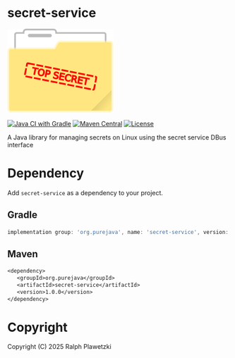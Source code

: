 # secret-service
![FlatpakUpdateAndRestart](top-secret.png)

[![Java CI with Gradle](https://github.com/purejava/secret-service/actions/workflows/build_main.yml/badge.svg)](https://github.com/purejava/FlatpakUpdateAndRestart/actions/workflows/build_main.yml)
[![Maven Central](https://img.shields.io/maven-central/v/org.purejava/secret-service.svg?label=Maven%20Central)](https://central.sonatype.com/search?q=secret-service&smo=true&namespace=org.purejava)
[![License](https://img.shields.io/github/license/purejava/secret-service.svg)](https://github.com/purejava/secret-service/blob/main/LICENSE)

A Java library for managing secrets on Linux using the secret service DBus interface

# Dependency
Add `secret-service` as a dependency to your project.

## Gradle
```gradle
implementation group: 'org.purejava', name: 'secret-service', version: '1.0.0'
```
## Maven

```maven
<dependency>
   <groupId>org.purejava</groupId>
   <artifactId>secret-service</artifactId>
   <version>1.0.0</version>
</dependency>
```

# Copyright
Copyright (C) 2025 Ralph Plawetzki